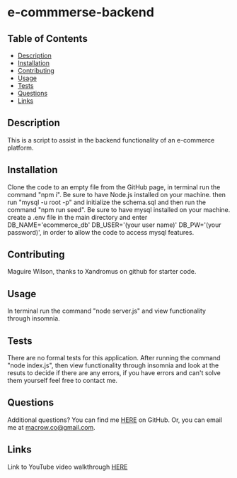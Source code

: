 # e-commmerse-backend

## Table of Contents

- [Description](#description)
- [Installation](#installation)
- [Contributing](#contributing)
- [Usage](#usage)
- [Tests](#tests)
- [Questions](#questions)
- [Links](#links)

## Description

This is a script to assist in the backend functionality of an e-commerce platform.

## Installation

Clone the code to an empty file from the GitHub page, in terminal run the command "npm i". Be sure to have Node.js installed on your machine.
then run "mysql -u root -p" and initialize the schema.sql and then run the command "npm run seed". Be sure to have mysql installed on your machine.
create a .env file in the main directory and enter DB_NAME='ecommerce_db' DB_USER='(your user name)' DB_PW='(your password)', in order to allow the code to access mysql features.

## Contributing

Maguire Wilson, thanks to Xandromus on github for starter code.

## Usage

In terminal run the command "node server.js" and view functionality through insomnia.

## Tests

There are no formal tests for this application.
After running the command "node index.js", then view functionality through insomnia and look at the resuts to decide if there are any errors, if you have errors and can't solve them yourself feel free to contact me.

## Questions

Additional questions?
You can find me [HERE](https://github.com/MacroWil) on GitHub.
Or, you can email me at macrow.co@gmail.com.

## Links

Link to YouTube video walkthrough [HERE](https://www.youtube.com/watch?v=4GmlcuQtD04)
